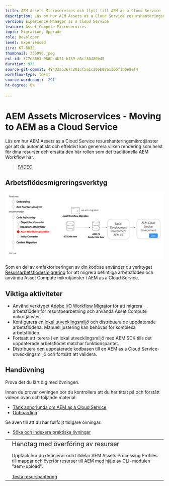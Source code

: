 ```yaml
---
title: AEM Assets Microservices och flytt till AEM as a Cloud Service
description: Läs om hur AEM Assets as a Cloud Service resurshanteringsmikrotjänster gör att du automatiskt och effektivt kan generera vilken rendering som helst för dina resurser och ersätta den här rollen som det traditionella AEM Workflow har.
version: Experience Manager as a Cloud Service
feature: Asset Compute Microservices
topic: Migration, Upgrade
role: Developer
level: Experienced
jira: KT-8635
thumbnail: 336990.jpeg
exl-id: 327e8663-086b-4b31-b159-a0cf30480b45
duration: 973
source-git-commit: 48433a5367c281cf5a1c106b08a1306f1b0e8ef4
workflow-type: tm+mt
source-wordcount: '291'
ht-degree: 0%

---
```


# AEM Assets Microservices - Moving to AEM as a Cloud Service

Läs om hur AEM Assets as a Cloud Service resurshanteringsmikrotjänster gör att du automatiskt och effektivt kan generera vilken rendering som helst för dina resurser och ersätta den här rollen som det traditionella AEM Workflow har.

>[!VIDEO](https://video.tv.adobe.com/v/3454288?quality=12&learn=on&captions=swe)

## Arbetsflödesmigreringsverktyg

![Resursarbetsflödesmigreringsverktyg](./assets/asset-workflow-migration.png)

Som en del av omfaktoriseringen av din kodbas använder du verktyget [Resursarbetsflödesmigrering](https://experienceleague.adobe.com/docs/experience-manager-cloud-service/moving/refactoring-tools/asset-workflow-migration-tool.html?lang=sv-SE) för att migrera befintliga arbetsflöden och använda Asset Compute mikrotjänster i AEM as a Cloud Service.

## Viktiga aktiviteter

+ Använd verktyget [Adobe I/O Workflow Migrator](https://github.com/adobe/aio-cli-plugin-aem-cloud-service-migration#command-aio-aem-migrationworkflow-migrator) för att migrera arbetsflöden för resursbearbetning och använda Asset Compute mikrotjänster.
+ Konfigurera en [lokal utvecklingsmiljö](https://experienceleague.adobe.com/docs/experience-manager-learn/cloud-service/local-development-environment-set-up/overview.html?lang=sv-SE) och distribuera de uppdaterade arbetsflödena. Manuell justering kan behövas för komplexa arbetsflöden.
+ Fortsätt att iterera i en lokal utvecklingsmiljö med AEM SDK tills det uppdaterade arbetsflödet matchar funktionsparitet.
+ Distribuera den uppdaterade kodbasen till en AEM as a Cloud Service-utvecklingsmiljö och fortsätt att validera.

## Handövning

Prova det du lärt dig med övningen.

Innan du provar övningen bör du kontrollera att du har tittat på och förstått videon ovan och följande material:

+ [Tänk annorlunda om AEM as a Cloud Service](./introduction.md)
+ [Onboarding](./onboarding.md)

Se även till att du har fullföljt tidigare övningar:

+ [Söka och indexera praktiska övningar](./search-and-indexing.md#hands-on-exercise)

<table style="border-width:0">
    <tr>
        <td style="width:150px">
            <a  rel="noreferrer"
                target="_blank"
                href="https://github.com/adobe/aem-cloud-engineering-video-series-exercises/tree/session8-assets#cloud-acceleration-bootcamp---session-8-assets-and-microservices"><img alt="Handövande GitHub-databas" src="./assets/github.png"/>
            </a>        
        </td>
        <td style="width:100%;margin-bottom:1rem;">
            <div style="font-size:1.25rem;font-weight:400;">Handtag med överföring av resurser</div>
            <p style="margin:1rem 0">
                Upptäck hur du definierar och tilldelar AEM Assets Processing Profiles till mappar och överför resurser till AEM med hjälp av CLI-modulen "aem-upload".
            </p>
            <a  rel="noreferrer"
                target="_blank"
                href="https://github.com/adobe/aem-cloud-engineering-video-series-exercises/tree/session8-assets#cloud-acceleration-bootcamp---session-8-assets-and-microservices" class="spectrum-Button spectrum-Button--primary spectrum-Button--sizeM">
                <span class="spectrum-Button-label has-no-wrap has-text-weight-bold">Testa resurshantering</span>
            </a>
        </td>
    </tr>
</table>
